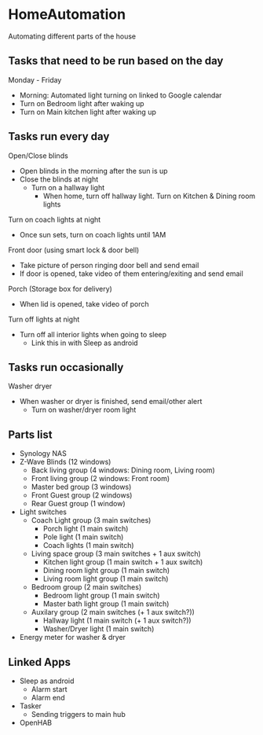 # HomeAutomation
Automating different parts of the house

## Tasks that need to be run based on the day
Monday - Friday
 * Morning: Automated light turning on linked to Google calendar
 * Turn on Bedroom light after waking up
 * Turn on Main kitchen light after waking up

## Tasks run every day
Open/Close blinds
 * Open blinds in the morning after the sun is up
 * Close the blinds at night
   * Turn on a hallway light
     * When home, turn off hallway light. Turn on Kitchen & Dining room lights

Turn on coach lights at night
 * Once sun sets, turn on coach lights until 1AM

Front door (using smart lock & door bell)
 * Take picture of person ringing door bell and send email
 * If door is opened, take video of them entering/exiting and send email
 
Porch (Storage box for delivery)
 * When lid is opened, take video of porch

Turn off lights at night
 * Turn off all interior lights when going to sleep
   * Link this in with Sleep as android

## Tasks run occasionally 
Washer dryer
 * When washer or dryer is finished, send email/other alert
   * Turn on washer/dryer room light



## Parts list

 * Synology NAS
 * Z-Wave Blinds (12 windows)
   * Back living group (4 windows: Dining room, Living room)
   * Front living group (2 windows: Front room)
   * Master bed group (3 windows)
   * Front Guest group (2 windows)
   * Rear Guest group (1 window)
 * Light switches
   * Coach Light group (3 main switches)
     * Porch light (1 main switch) 
     * Pole light (1 main switch)
     * Coach lights (1 main switch)
   * Living space group (3 main switches + 1 aux switch)
     * Kitchen light group (1 main switch + 1 aux switch)
     * Dining room light group (1 main switch)
     * Living room light group (1 main switch)
   * Bedroom group (2 main switches)
     * Bedroom light group (1 main switch)
     * Master bath light group (1 main switch)
   * Auxilary group (2 main switches (+ 1 aux switch?))
     * Hallway light (1 main switch (+ 1 aux switch?))
     * Washer/Dryer light (1 main switch)
 * Energy meter for washer & dryer

## Linked Apps
 * Sleep as android
   * Alarm start
   * Alarm end
 * Tasker
   * Sending triggers to main hub
 * OpenHAB
